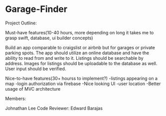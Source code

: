 # Garage-Finder

Project Outline:

Must-have features(10-40 hours, more depending on long it takes me to grasp swift, database, ui builder concepts)

  Build an app comparable to craigslist or airbnb but for garages or private parking spots.
The app should utilize an online database and have the ability to read from and write to it.
Listings should be searchable by address. Images for listings should be uploadable to the
database as well. User input should be verified.

Nice-to-have features(30+ hourss to implement?)
-listings appearing on a map
-login authorization via firebase
-Nice looking UI
-user location
-Better usage of MVC architecture

Members:

Johnathan Lee
Code Reviewer: Edward Barajas
